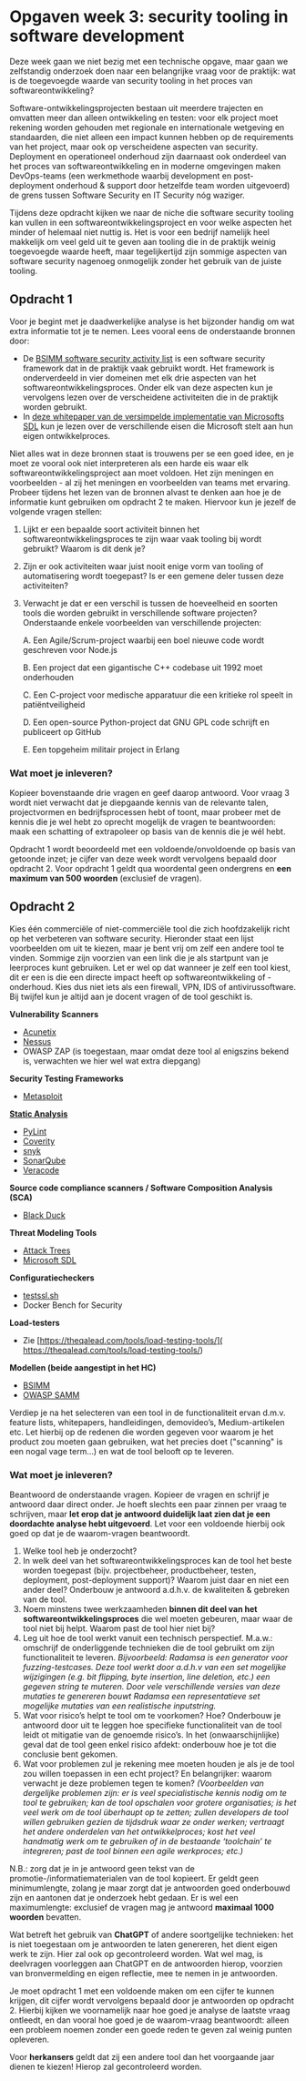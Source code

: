 # Opgaven week 3: security tooling in software development

Deze week gaan we niet bezig met een technische opgave, maar gaan we zelfstandig onderzoek doen naar een belangrijke vraag voor de praktijk: wat is de toegevoegde waarde van security tooling in het proces van softwareontwikkeling? 

Software-ontwikkelingsprojecten bestaan uit meerdere trajecten en omvatten meer dan alleen ontwikkeling en testen: voor elk project moet rekening worden gehouden met regionale en internationale wetgeving en standaarden, die niet alleen een impact kunnen hebben op de requirements van het project, maar ook op verscheidene aspecten van security. Deployment en operationeel onderhoud zijn daarnaast ook onderdeel van het proces van softwareontwikkeling en in moderne omgevingen maken DevOps-teams (een werkmethode waarbij development en post-deployment onderhoud & support door hetzelfde team worden uitgevoerd) de grens tussen Software Security en IT Security nóg waziger. 

Tijdens deze opdracht kijken we naar de niche die software security tooling kan vullen in een softwareontwikkelingsproject en voor welke aspecten het minder of helemaal niet nuttig is. Het is voor een bedrijf namelijk heel makkelijk om veel geld uit te geven aan tooling die in de praktijk weinig toegevoegde waarde heeft, maar tegelijkertijd zijn sommige aspecten van software security nagenoeg onmogelijk zonder het gebruik van de juiste tooling. 

## Opdracht 1 
Voor je begint met je daadwerkelijke analyse is het bijzonder handig om wat extra informatie tot je te nemen. Lees vooral eens de onderstaande bronnen door:

 * De [BSIMM software security activity list](https://www.bsimm.com/framework/) is een software security framework dat in de praktijk vaak gebruikt wordt. Het framework is onderverdeeld in vier domeinen met elk drie aspecten van het softwareontwikkelingsproces. Onder elk van deze aspecten kun je vervolgens lezen over de verscheidene activiteiten die in de praktijk worden gebruikt. 
 * In [deze whitepaper van de versimpelde implementatie van Microsofts SDL](https://www.microsoft.com/en-us/download/details.aspx?id=12379) kun je lezen over de verschillende eisen die Microsoft stelt aan hun eigen ontwikkelproces. 

Niet alles wat in deze bronnen staat is trouwens per se een goed idee, en je moet ze vooral ook niet interpreteren als een harde eis waar elk softwareontwikkelingsproject aan moet voldoen. Het zijn meningen en voorbeelden - al zij het meningen en voorbeelden van teams met ervaring. Probeer tijdens het lezen van de bronnen alvast te denken aan hoe je de informatie kunt gebruiken om opdracht 2 te maken. Hiervoor kun je jezelf de volgende vragen stellen:

1. Lijkt er een bepaalde soort activiteit binnen het softwareontwikkelingsproces te zijn waar vaak tooling bij wordt gebruikt? Waarom is dit denk je? 
2. Zijn er ook activiteiten waar juist nooit enige vorm van tooling of automatisering wordt toegepast? Is er een gemene deler tussen deze activiteiten? 
3. Verwacht je dat er een verschil is tussen de hoeveelheid en soorten tools die worden gebruikt in verschillende software projecten? Onderstaande enkele voorbeelden van verschillende projecten:

    A. Een Agile/Scrum-project waarbij een boel nieuwe code wordt geschreven voor Node.js

    B. Een project dat een gigantische C++ codebase uit 1992 moet onderhouden

    C. Een C-project voor medische apparatuur die een kritieke rol speelt in patiëntveiligheid

    D. Een open-source Python-project dat GNU GPL code schrijft en publiceert op GitHub

    E. Een topgeheim militair project in Erlang

### Wat moet je inleveren? 
Kopieer bovenstaande drie vragen en geef daarop antwoord. Voor vraag 3 wordt niet verwacht dat je diepgaande kennis van de relevante talen, projectvormen en bedrijfsprocessen hebt of toont, maar probeer met de kennis die je wel hebt zo oprecht mogelijk de vragen te beantwoorden: maak een schatting of extrapoleer op basis van de kennis die je wél hebt. 

Opdracht 1 wordt beoordeeld met een voldoende/onvoldoende op basis van getoonde inzet; je cijfer van deze week wordt vervolgens bepaald door opdracht 2. Voor opdracht 1 geldt qua woordental geen ondergrens en **een maximum van 500 woorden** (exclusief de vragen). 

## Opdracht 2 
Kies één commerciële of niet-commerciële tool die zich hoofdzakelijk richt op het verbeteren van software security. Hieronder staat een lijst voorbeelden om uit te kiezen, maar je bent vrij om zelf een andere tool te vinden. Sommige zijn voorzien van een link die je als startpunt van je leerproces kunt gebruiken. Let er wel op dat wanneer je zelf een tool kiest, dit er een is die een directe impact heeft op softwareontwikkeling of -onderhoud. Kies dus niet iets als een firewall, VPN, IDS of antivirussoftware. Bij twijfel kun je altijd aan je docent vragen of de tool geschikt is.

**Vulnerability Scanners**

 * [Acunetix](https://www.softwaretestinghelp.com/acunetix-web-vulnerability-scanner-wvs-review/)
 * [Nessus](https://medium.com/@PenTest_duck/offensive-nessus-installation-simple-windows-vulnerability-scanning-2d4d707859ae)
 * OWASP ZAP (is toegestaan, maar omdat deze tool al enigszins bekend is, verwachten we hier wel wat extra diepgang)

**Security Testing Frameworks**

 * [Metasploit](https://medium.com/swlh/intro-to-metasploit-19e3d07ff725)

**[Static Analysis](https://unicorn-dev.medium.com/the-way-static-analyzers-fight-against-false-positives-and-why-they-do-it-743de1f2a1bd)**

 * [PyLint](https://medium.com/@ryangordon210/build-a-python-ci-cd-system-code-quality-with-pylint-f6dea78461c6)
 * [Coverity](https://www.synopsys.com/blogs/software-security/coverity-setting-the-standard/)
 * [snyk](https://eldadfux.medium.com/this-is-how-we-use-snyk-to-protect-our-open-source-projects-from-evil-dependencies-6ee258ca5815)
 * [SonarQube](https://betterprogramming.pub/how-to-improve-code-quality-with-sonarqube-465744eb66db)
 * [Veracode](https://medium.com/@AccompliceVC/the-veracode-journey-origin-and-introspection-13c0c74b82e2)

**Source code compliance scanners / Software Composition Analysis (SCA)**

 * [Black Duck](https://www.synopsys.com/software-integrity/security-testing/software-composition-analysis.html)

**Threat Modeling Tools**

 * [Attack Trees](https://medium.com/@tashjnorris/using-threat-models-for-incidents-and-how-incidents-helped-me-like-attack-trees-a27eb65f9039)
 * [Microsoft SDL](https://www.youtube.com/watch?v=wUt8gVxmO-0)

**Configuratiecheckers**

 * [testssl.sh](https://www.blackhillsinfosec.com/testssl-sh-assessing-ssltls-configurations-at-scale/)
 * Docker Bench for Security

**Load-testers**

 * Zie [https://theqalead.com/tools/load-testing-tools/]( https://theqalead.com/tools/load-testing-tools/)

**Modellen (beide aangestipt in het HC)**

 * [BSIMM](https://www.synopsys.com/software-integrity/software-security-services/bsimm-maturity-model.html)
 * [OWASP SAMM](https://owaspsamm.org/)

Verdiep je na het selecteren van een tool in de functionaliteit ervan d.m.v. feature lists, whitepapers, handleidingen, demovideo’s, Medium-artikelen etc. Let hierbij op de redenen die worden gegeven voor waarom je het product zou moeten gaan gebruiken, wat het precies doet ("scanning" is een nogal vage term...) en wat de tool belooft op te leveren. 
 
### Wat moet je inleveren?
Beantwoord de onderstaande vragen. Kopieer de vragen en schrijf je antwoord daar direct onder. Je hoeft slechts een paar zinnen per vraag te schrijven, maar **let erop dat je antwoord duidelijk laat zien dat je een doordachte analyse hebt uitgevoerd**. Let voor een voldoende hierbij ook goed op dat je de waarom-vragen beantwoordt.

1. Welke tool heb je onderzocht? 
2. In welk deel van het softwareontwikkelingsproces kan de tool het beste worden toegepast (bijv. projectbeheer, productbeheer, testen, deployment, post-deployment support)? Waarom juist daar en niet een ander deel? Onderbouw je antwoord a.d.h.v. de kwaliteiten & gebreken van de tool.
3. Noem minstens twee werkzaamheden **binnen dit deel van het softwareontwikkelingsproces** die wel moeten gebeuren, maar waar de tool niet bij helpt. Waarom past de tool hier niet bij? 
4. Leg uit hoe de tool werkt vanuit een technisch perspectief. M.a.w.: omschrijf de onderliggende technieken die de tool gebruikt om zijn functionaliteit te leveren. *Bijvoorbeeld: Radamsa is een generator voor fuzzing-testcases. Deze tool werkt door a.d.h.v van een set mogelijke wijzigingen (e.g. bit flipping, byte insertion, line deletion, etc.) een gegeven string te muteren. Door vele verschillende versies van deze mutaties te genereren bouwt Radamsa een representatieve set mogelijke mutaties van een realistische inputstring.*
5. Wat voor risico’s helpt te tool om te voorkomen? Hoe? Onderbouw je antwoord door uit te leggen hoe specifieke functionaliteit van de tool leidt ot mitigatie van de genoemde risico’s. In het (onwaarschijnlijke) geval dat de tool geen enkel risico afdekt: onderbouw hoe je tot die conclusie bent gekomen.
6. Wat voor problemen zul je rekening mee moeten houden je als je de tool zou willen toepassen in een echt project? En belangrijker: waarom verwacht je deze problemen tegen te komen? *(Voorbeelden van dergelijke problemen zijn: er is veel specialistische kennis nodig om te tool te gebruiken; kan de tool opschalen voor grotere organisaties; is het veel werk om de tool überhaupt op te zetten; zullen developers de tool willen gebruiken gezien de tijdsdruk waar ze onder werken; vertraagt het andere onderdelen van het ontwikkelproces; kost het veel handmatig werk om te gebruiken of in de bestaande ‘toolchain’ te integreren; past de tool binnen een agile werkproces; etc.)*

N.B.: zorg dat je in je antwoord geen tekst van de promotie-/informatiematerialen van de tool kopieert. Er geldt geen minimumlengte, zolang je maar zorgt dat je antwoorden goed onderbouwd zijn en aantonen dat je onderzoek hebt gedaan. Er is wel een maximumlengte: exclusief de vragen mag je antwoord **maximaal 1000 woorden** bevatten.

Wat betreft het gebruik van **ChatGPT** of andere soortgelijke technieken: het is niet toegestaan om je antwoorden te laten genereren, het dient eigen werk te zijn. Hier zal ook op gecontroleerd worden. Wat wel mag, is deelvragen voorleggen aan ChatGPT en de antwoorden hierop, voorzien van bronvermelding en eigen reflectie, mee te nemen in je antwoorden.

Je moet opdracht 1 met een voldoende maken om een cijfer te kunnen krijgen, dit cijfer wordt vervolgens bepaald door je antwoorden op opdracht 2. Hierbij kijken we voornamelijk naar hoe goed je analyse de laatste vraag ontleedt, en dan vooral hoe goed je de waarom-vraag beantwoordt: alleen een probleem noemen zonder een goede reden te geven zal weinig punten opleveren. 

Voor **herkansers** geldt dat zij een andere tool dan het voorgaande jaar dienen te kiezen! Hierop zal gecontroleerd worden.